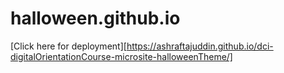 # halloween.github.io

[Click here for deployment][https://ashraftajuddin.github.io/dci-digitalOrientationCourse-microsite-halloweenTheme/]
